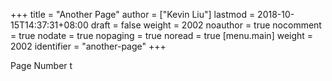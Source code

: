 +++
title = "Another Page"
author = ["Kevin Liu"]
lastmod = 2018-10-15T14:37:31+08:00
draft = false
weight = 2002
noauthor = true
nocomment = true
nodate = true
nopaging = true
noread = true
[menu.main]
  weight = 2002
  identifier = "another-page"
+++

Page Number t
